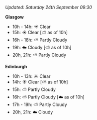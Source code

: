 *Updated: Saturday 24th September 09:30*

**Glasgow**

* 10h - 14h: :sunny: Clear
* 15h: :sunny: Clear [:partly_sunny: as of 10h]
* 16h - 18h: :partly_sunny: Partly Cloudy
* 19h: :cloud: Cloudy [:partly_sunny: as of 10h]
* 20h, 21h: :partly_sunny: Partly Cloudy

**Edinburgh**

* 10h - 13h: :sunny: Clear
* 14h: :sunny: Clear [:partly_sunny: as of 10h]
* 15h: :partly_sunny: Partly Cloudy
* 16h: :partly_sunny: Partly Cloudy [:cloud: as of 10h]
* 17h - 19h: :partly_sunny: Partly Cloudy
* 20h, 21h: :cloud: Cloudy
